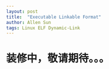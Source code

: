 ```yaml
---
layout: post
title:  "Executable Linkable Format"
author: Allen Sun
tags: Linux ELF Dynamic-Link
---
```


# 装修中，敬请期待。。。